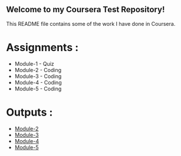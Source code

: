 ## Welcome to my Coursera Test Repository!


This README file contains some of the work I have done in Coursera. 


# Assignments :

* Module-1 - Quiz 
* Module-2 - Coding
* Module-3 - Coding
* Module-4 - Coding
* Module-5 - Coding


# Outputs :

* [Module-2]()
* [Module-3]()
* [Module-4]()
* [Module-5]()
